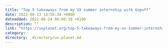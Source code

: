```yaml
---
title: "Top 5 takeaways from my UX summer internship with Gopuff"
date: 2022-08-23 14:58:34 +0000
dateadded: 2022-08-24 00:00:39 +0100
description: ""
link: "https://uxplanet.org/top-5-takeaways-from-my-ux-summer-internship-with-gopuff-ca1a1009920b?source=rss----819cc2aaeee0---4"
category:
directory: _directory/ux-planet.md
---
```

